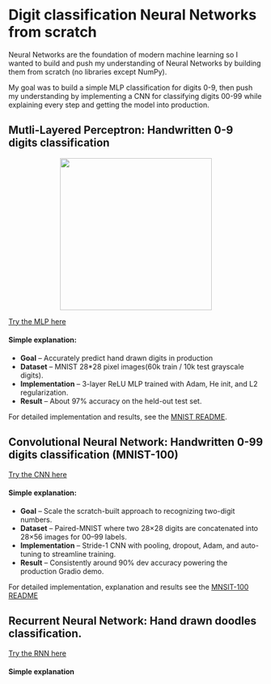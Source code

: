 # Digit classification Neural Networks from scratch

Neural Networks are the foundation of modern machine learning so I wanted to build and push my understanding of Neural Networks by building them from scratch (no libraries except NumPy). 


My goal was to build a simple MLP classification for digits 0-9, then push my understanding by implementing a CNN for classifying digits 00-99 while explaining every step and getting the model into production.

## Mutli-Layered Perceptron: Handwritten 0-9 digits classification
<p align="center">
  <a href="https://www.youtube.com/watch?v=RzZ32FRI4nI">
    <img src="https://img.youtube.com/vi/RzZ32FRI4nI/hqdefault.jpg" width="300" />
  </a>
</p>

[Try the MLP here](https://huggingface.co/spaces/Eli181927/elliot_digit_classifier/)

#### Simple explanation:
- **Goal** – Accurately predict hand drawn digits in production
- **Dataset** – MNIST 28*28 pixel images(60k train / 10k test grayscale digits).
- **Implementation** – 3-layer ReLU MLP trained with Adam, He init, and L2 regularization.
- **Result** – About 97% accuracy on the held-out test set.

For detailed implementation and results, see the [MNIST README](MNIST/README.md). 





## Convolutional Neural Network: Handwritten 0-99  digits classification (MNIST-100)
[Try the CNN here]()

#### Simple explanation:
- **Goal** – Scale the scratch-built approach to recognizing two-digit numbers.
- **Dataset** – Paired-MNIST where two 28×28 digits are concatenated into 28×56 images for 00–99 labels.
- **Implementation** – Stride-1 CNN with pooling, dropout, Adam, and auto-tuning to streamline training.
- **Result** – Consistently around 90% dev accuracy powering the production Gradio demo.

For detailed implementation, explanation and results see the [MNSIT-100 README](MNIST-100/README.md)


## Recurrent Neural Network: Hand drawn doodles classification.
[Try the RNN here]()

#### Simple explanation
